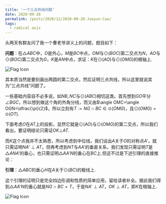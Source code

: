 ```yaml
---
title: '一个三点共线问题'
date: 2020-09-20
permalink: /posts/2020/12/2020-09-20-Jueyun-Cao/
tags:
  - radical axis
---
```


头两天有群友问了我一个曹老爷讲义上的问题，题目如下：

**问题**：在$\triangle ABC$中，$O$是外心，$M$是$BC$中点，$OM$与$\odot(BOC)$第二交点为$N$，$AO$与$\odot(BOC)$第二交点为$G$，$K$是$AN$中点，求证：$K$在$\odot(AO)$与$\odot(OMG)$的根轴上.

<img src="https://llddeddym.github.io/images/2020-09-20(1).png" alt="Flag Icon" role="img" aria-label="(1)" />

其本质当然是要刻画出两圆的第二交点，然后证明三点共线，所以这里就说其为“三点共线”问题了。

一些基础内容自不必多说，如$NB,NC$与$\odot(ABC)$相切这类。首先想到$GO$平分$\angle BGC$，所以想到做这个角的外角分线，而又由$\angle OMC=\angle OGN=\dfrac{\pi}{2}$，所以立刻有$T:=NG\cap BC\in\odot(OMG)$，且$\odot(OMG)=\odot(OT)$.

下面考虑$O$在$AT$上的投影，显然它就是$\odot(AO)$与$\odot(OMG)$的第二交点，所以我们看出，要证明结论只需证$OK\bot AT$.

而$K$这个点我并不太熟悉，所以考虑到中位线，我们设出$A$关于$O$的对称点$A'$，就只需证明$NA'\perp AT$，但再考虑到$NT$与$AA'$的垂直关系，我们发现只需证明$T$是$\triangle ANA'$的垂心，也只需证明$\triangle AA'N$的垂心在$BC$上.但这不过是下述引理的直接推论：

**引理**：$\triangle ABC$的垂心$H$在$A$关于$\odot(BC)$的极线上.

这个引理的证明只是完全四边形调和性质的简单应用，留给读者补全。据此我们得到$\triangle AA'N$的垂心就是$NG\cap BC=T$，于是$NA'\perp AT$，$OK\perp AT$，即$K$在根轴上.

<img src="https://llddeddym.github.io/images/2020-09-20(2).png" alt="Flag Icon" role="img" aria-label="(2)" />



